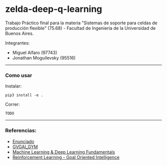 # zelda-deep-q-learning

Trabajo Práctico final para la materia "Sistemas de soporte para celdas de producción flexible" (75.68) - Facultad de Ingeniería de la Universidad de Buenos Aires.

Integrantes:
* Miguel Alfaro (97743)
* Jonathan Moguilevsky (95516)

---------

### Como usar

Instalar:
```
pip3 install -e .
```

Correr:
```
TODO
```

---------

### Referencias:
* [Enunciado](https://drive.google.com/file/d/1vCzqt39sbROd99gMDyfueunNA5fAO4i7/view)
* [GVGAI_GYM](https://github.com/rubenrtorrado/GVGAI_GYM/)
* [Machine Learning & Deep Learning Fundamentals](https://www.youtube.com/watch?v=gZmobeGL0Yg&list=PLZbbT5o_s2xq7LwI2y8_QtvuXZedL6tQU)
* [Reinforcement Learning - Goal Oriented Intelligence](https://deeplizard.com/learn/playlist/PLZbbT5o_s2xoWNVdDudn51XM8lOuZ_Njv)
